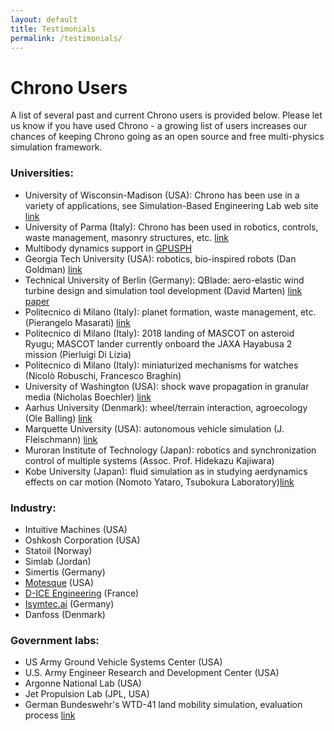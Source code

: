 ```yaml
---
layout: default
title: Testimonials
permalink: /testimonials/
---
```


# Chrono Users

A list of several past and current Chrono users is provided below. Please let us know if you have used Chrono - a growing list of users increases our chances of keeping Chrono going as an open source and free multi-physics simulation framework.

### Universities:
- University of Wisconsin-Madison (USA): Chrono has been use in a variety of applications, see Simulation-Based Engineering Lab web site [link](http://sbel.wisc.edu/)
- University of Parma (Italy): Chrono has been used in robotics, controls, waste management, masonry structures, etc. [link](http://www.chronoengine.info/tasora/)
- Multibody dynamics support in [GPUSPH](http://www.gpusph.org/about/)
- Georgia Tech University (USA): robotics, bio-inspired robots (Dan Goldman) [link](http://crablab.gatech.edu/)
- Technical University of Berlin (Germany): QBlade: aero-elastic wind turbine design and simulation tool development (David Marten) [link](https://sourceforge.net/projects/qblade/) [paper](https://www.researchgate.net/publication/312254454_Validation_and_comparison_of_a_newly_developed_aeroelastic_design_code_for_VAWT)
- Politecnico di Milano (Italy): planet formation, waste management, etc. (Pierangelo Masarati) [link](https://home.aero.polimi.it/masarati/)
- Politecnico di Milano (Italy): 2018 landing of MASCOT on asteroid Ryugu; MASCOT lander currently onboard the JAXA Hayabusa 2 mission (Pierluigi Di Lizia)
- Politecnico di Milano (Italy): miniaturized mechanisms for watches (Nicolò Robuschi, Francesco Braghin) 
- University of Washington (USA): shock wave propagation in granular media (Nicholas Boechler) [link](http://faculty.washington.edu/boechler/)
- Aarhus University (Denmark): wheel/terrain interaction, agroecology (Ole Balling) [link](http://pure.au.dk/portal/en/oba@iha.dk)
- Marquette University (USA): autonomous vehicle simulation (J. Fleischmann) [link](http://www.marquette.edu/mechanical-engineering/fleischmann-jonathan.php)
- Muroran Institute of Technology (Japan): robotics and synchronization control of multiple systems (Assoc. Prof. Hidekazu Kajiwara)
- Kobe University (Japan): fluid simulation as in studying aerdynamics effects on car motion (Nomoto Yataro, Tsubokura Laboratory)[link](http://www.lab.kobe-u.ac.jp/csi-cfd/index_e.html)

### Industry:
- Intuitive Machines (USA)
- Oshkosh Corporation (USA)
- Statoil (Norway)
- Simlab (Jordan)
- Simertis (Germany)
- [Motesque](http://www.motesque.com) (USA)
- [D-ICE Engineering](http://www.dice-engineering.com) (France)
- [Isymtec.ai](https://www.isymtec.ai) (Germany)
- Danfoss (Denmark)

### Government labs: 
- US Army Ground Vehicle Systems Center (USA)
- U.S. Army Engineer Research and Development Center (USA)
- Argonne National Lab (USA)
- Jet Propulsion Lab (JPL, USA)
- German Bundeswehr's WTD-41 land mobility simulation, evaluation process [link](http://www.baainbw.de/portal/a/baain/!ut/p/c4/04_SB8K8xLLM9MSSzPy8xBz9CP3I5EyrpHK9pMTEzDy9lMzUvOKSYr3ykhQTQ72C_KKSosRM_YJsR0UALcHk4A!!/)




